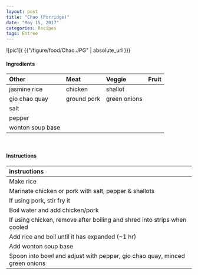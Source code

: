 ```yaml
---
layout: post
title: "Chao (Porridge)"
date: "May 15, 2017"
categories: Recipes
tags: Entree
---
```




![pic1]( {{"/figure/food/Chao.JPG" | absolute_url }})




#### Ingredients

<table class = "presenttab">
 <thead>
  <tr>
   <th style="text-align:left;"> Other </th>
   <th style="text-align:left;"> Meat </th>
   <th style="text-align:left;"> Veggie </th>
   <th style="text-align:left;"> Fruit </th>
  </tr>
 </thead>
<tbody>
  <tr>
   <td style="text-align:left;"> jasmine rice </td>
   <td style="text-align:left;"> chicken </td>
   <td style="text-align:left;"> shallot </td>
   <td style="text-align:left;">  </td>
  </tr>
  <tr>
   <td style="text-align:left;"> gio chao quay </td>
   <td style="text-align:left;"> ground pork </td>
   <td style="text-align:left;"> green onions </td>
   <td style="text-align:left;">  </td>
  </tr>
  <tr>
   <td style="text-align:left;"> salt </td>
   <td style="text-align:left;">  </td>
   <td style="text-align:left;">  </td>
   <td style="text-align:left;">  </td>
  </tr>
  <tr>
   <td style="text-align:left;"> pepper </td>
   <td style="text-align:left;">  </td>
   <td style="text-align:left;">  </td>
   <td style="text-align:left;">  </td>
  </tr>
  <tr>
   <td style="text-align:left;"> wonton soup base </td>
   <td style="text-align:left;">  </td>
   <td style="text-align:left;">  </td>
   <td style="text-align:left;">  </td>
  </tr>
</tbody>
</table>

<br>

#### Instructions

<table class = "presenttabnoh">
 <thead>
  <tr>
   <th style="text-align:left;"> instructions </th>
  </tr>
 </thead>
<tbody>
  <tr>
   <td style="text-align:left;"> Make rice </td>
  </tr>
  <tr>
   <td style="text-align:left;"> Marinate chicken or pork with salt, pepper &amp; shallots </td>
  </tr>
  <tr>
   <td style="text-align:left;"> If using pork, stir fry it </td>
  </tr>
  <tr>
   <td style="text-align:left;"> Boil water and add chicken/pork </td>
  </tr>
  <tr>
   <td style="text-align:left;"> If using chicken, remove after boiling and shred into strips when cooled </td>
  </tr>
  <tr>
   <td style="text-align:left;"> Add rice and boil until it has expanded (~1 hr) </td>
  </tr>
  <tr>
   <td style="text-align:left;"> Add wonton soup base </td>
  </tr>
  <tr>
   <td style="text-align:left;"> Spoon into bowl and adjust with pepper, gio chao quay, minced green onions </td>
  </tr>
</tbody>
</table>

